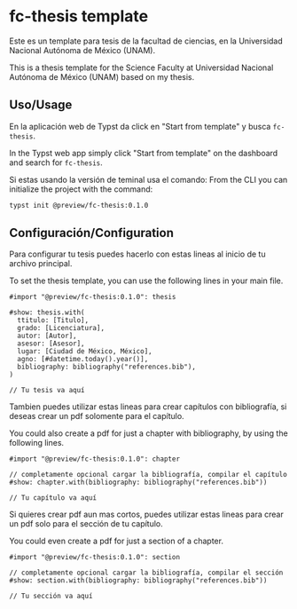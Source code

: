 # fc-thesis template

Este es un template para tesis de la facultad de ciencias,
en la Universidad Nacional Autónoma de México (UNAM).

This is a thesis template for the Science Faculty at Universidad Nacional Autónoma de México (UNAM) based on my thesis.

## Uso/Usage

En la aplicación web de Typst da click en "Start from template" y busca `fc-thesis`.

In the Typst web app simply click "Start from template" on the dashboard and search for `fc-thesis`.

Si estas usando la versión de teminal usa el comando:
From the CLI you can initialize the project with the command:

```bash
typst init @preview/fc-thesis:0.1.0
```

## Configuración/Configuration

Para configurar tu tesis puedes hacerlo con estas lineas al
inicio de tu archivo principal.

To set the thesis template, you can use the following lines
in your main file.

```typ
#import "@preview/fc-thesis:0.1.0": thesis

#show: thesis.with(
  ttitulo: [Titulo],
  grado: [Licenciatura],
  autor: [Autor],
  asesor: [Asesor],
  lugar: [Ciudad de México, México],
  agno: [#datetime.today().year()],
  bibliography: bibliography("references.bib"),
)

// Tu tesis va aquí
```

Tambien puedes utilizar estas lineas para crear capítulos con bibliografía,
si deseas crear un pdf solomente para el capítulo.

You could also create a pdf for just a chapter with bibliography, by using the following lines.

```typ
#import "@preview/fc-thesis:0.1.0": chapter

// completamente opcional cargar la bibliografía, compilar el capítulo
#show: chapter.with(bibliography: bibliography("references.bib"))

// Tu capítulo va aquí
```

Si quieres crear pdf aun mas cortos, puedes utilizar estas lineas para crear un pdf solo para el sección de tu capítulo.

You could even create a pdf for just a section of a chapter.

```typ
#import "@preview/fc-thesis:0.1.0": section

// completamente opcional cargar la bibliografía, compilar el sección
#show: section.with(bibliography: bibliography("references.bib"))

// Tu sección va aquí
```
